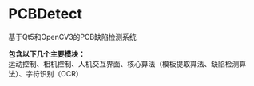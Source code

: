 # PCBDetect
基于Qt5和OpenCV3的PCB缺陷检测系统

**包含以下几个主要模块：**  
运动控制、相机控制、人机交互界面、核心算法（模板提取算法、缺陷检测算法）、字符识别（OCR）  
